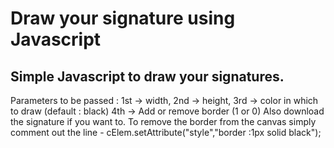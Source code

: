 <h1>Draw your signature using Javascript</h1>

<h2>Simple Javascript to draw your signatures.</h2>
Parameters to be passed : 
1st -> width,
2nd -> height,
3rd -> color in which to draw (default : black)
4th -> Add or remove border (1 or 0)
Also download the signature if you want to.
To remove the border from the canvas simply comment out the line - cElem.setAttribute("style","border :1px solid black");
    
